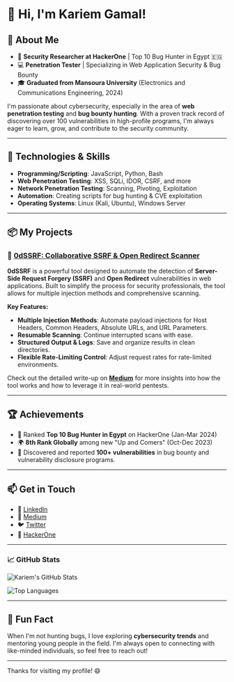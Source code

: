 # 👋 Hi, I'm Kariem Gamal!

## 🚀 About Me

- 🔐 **Security Researcher at HackerOne** | Top 10 Bug Hunter in Egypt 🇪🇬
- 💻 **Penetration Tester** | Specializing in Web Application Security & Bug Bounty
- 🎓 **Graduated from Mansoura University** (Electronics and Communications Engineering, 2024)

I'm passionate about cybersecurity, especially in the area of **web penetration testing** and **bug bounty hunting**. With a proven track record of discovering over 100 vulnerabilities in high-profile programs, I'm always eager to learn, grow, and contribute to the security community.

---

## 🔧 Technologies & Skills

- **Programming/Scripting**: JavaScript, Python, Bash
- **Web Penetration Testing**: XSS, SQLi, IDOR, CSRF, and more
- **Network Penetration Testing**: Scanning, Pivoting, Exploitation
- **Automation**: Creating scripts for bug hunting & CVE exploitation
- **Operating Systems**: Linux (Kali, Ubuntu), Windows Server

---

## 📦 My Projects

### 🔗 [0dSSRF: Collaborative SSRF & Open Redirect Scanner](https://github.com/KariiemGamal/0dSSRF)
**0dSSRF** is a powerful tool designed to automate the detection of **Server-Side Request Forgery (SSRF)** and **Open Redirect** vulnerabilities in web applications. Built to simplify the process for security professionals, the tool allows for multiple injection methods and comprehensive scanning. 

**Key Features:**
- **Multiple Injection Methods**: Automate payload injections for Host Headers, Common Headers, Absolute URLs, and URL Parameters.
- **Resumable Scanning**: Continue interrupted scans with ease.
- **Structured Output & Logs**: Save and organize results in clean directories.
- **Flexible Rate-Limiting Control**: Adjust request rates for rate-limited environments.
  
Check out the detailed write-up on **[Medium](https://medium.com/@kariiem)** for more insights into how the tool works and how to leverage it in real-world pentests.

---

## 🏆 Achievements

- 🥇 Ranked **Top 10 Bug Hunter in Egypt** on HackerOne (Jan-Mar 2024)
- 🌍 **8th Rank Globally** among new "Up and Comers" (Oct-Dec 2023)
- 🐛 Discovered and reported **100+ vulnerabilities** in bug bounty and vulnerability disclosure programs.

---

## 📫 Get in Touch

- 💼 [LinkedIn](https://www.linkedin.com/in/mohamedgamal/)  
- 📝 [Medium](https://medium.com/@kariiem)  
- 🐦 [Twitter](https://twitter.com/kariiemgamal)  
- 🎯 [HackerOne](https://hackerone.com/0d_kariiem)

---

### 📈 GitHub Stats

![Kariem's GitHub Stats](https://github-readme-stats.vercel.app/api?username=KariiemGamal&show_icons=true&theme=radical)

![Top Languages](https://github-readme-stats.vercel.app/api/top-langs/?username=KariiemGamal&layout=compact&theme=radical)

---

## 💬 Fun Fact

When I'm not hunting bugs, I love exploring **cybersecurity trends** and mentoring young people in the field. I'm always open to connecting with like-minded individuals, so feel free to reach out!

---

Thanks for visiting my profile! 😄
